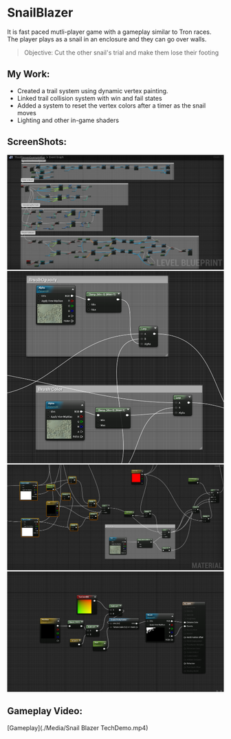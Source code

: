# SnailBlazer
It is fast paced mutli-player game with a gameplay similar to Tron races. The player plays as a snail in an enclosure and they can go over walls.
> Objective: Cut the other snail's trial and make them lose their footing

## My Work:
- Created a trail system using dynamic vertex painting.
- Linked trail collision system with win and fail states
- Added a system to reset the vertex colors after a timer as the snail moves
- Lighting and other in-game shaders

## ScreenShots:
![System to Paint/Remove/Detect Collisions](./Media/BP.PNG)
![Brush](./Media/Brush.PNG)
![Shader that blends the textures in-game](./Media/Texture.PNG)
![Texture Mask Shader](./Media/Splash.PNG)

## Gameplay Video:
[Gameplay](./Media/Snail Blazer TechDemo.mp4)